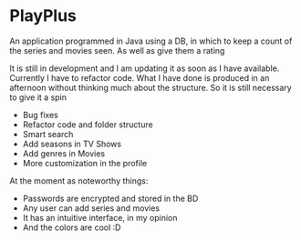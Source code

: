 # PlayPlus
An application programmed in Java using a DB, in which to keep a count of the series and movies seen. As well as give them a rating

It is still in development and I am updating it as soon as I have available. Currently I have to refactor code. What I have done is produced in an afternoon without thinking much about the structure. So it is still necessary to give it a spin

- Bug fixes
- Refactor code and folder structure
- Smart search
- Add seasons in TV Shows
- Add genres in Movies
- More customization in the profile

At the moment as noteworthy things:
- Passwords are encrypted and stored in the BD
- Any user can add series and movies
- It has an intuitive interface, in my opinion
- And the colors are cool :D
